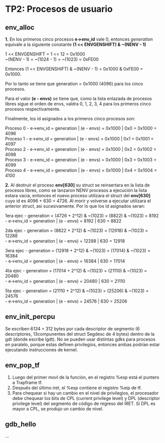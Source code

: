 TP2: Procesos de usuario
========================

env_alloc
---------
**1.** En los primeros cinco procesos **e->env_id** vale 0, entonces *generation* equivale a la siguiente constante **(1 << ENVGENSHIFT) & ~(NENV - 1)**  
  
 1 << ENVGENSHIFT = 1 << 12 = 0x1000  
 ~(NENV - 1) = ~(1024 - 1) = ~(1023) = 0xFE00  
  
 Entonces (1 << ENVGENSHIFT) & ~(NENV - 1) = 0x1000 & 0xFE00 = 0x1000.  
  
 Por lo tanto se tiene que generation = 0x1000 (4096) para los cinco procesos.  
 
 Para el valor **(e - envs)** se tiene que, como la lista enlazada de procesos libres sigue el orden de envs, valdra 0, 1, 2, 3, 4 para los primeros cinco procesos respectivamente.  
  
 Finalmente, los id asignados a los primeros cinco procesos son:  

 Proceso 0 - e->env_id = generation | (e - envs) = 0x1000 | 0x0 = 0x1000 = 4096  
 Proceso 1 - e->env_id = generation | (e - envs) = 0x1000 | 0x1 = 0x1001 = 4097  
 Proceso 2 - e->env_id = generation | (e - envs) = 0x1000 | 0x2 = 0x1002 = 4098  
 Proceso 3 - e->env_id = generation | (e - envs) = 0x1000 | 0x3 = 0x1003 = 4099  
 Proceso 4 - e->env_id = generation | (e - envs) = 0x1000 | 0x4 = 0x1004 = 4100  
  
**2.** Al destruir el proceso **env[630]** su struct se reinsertara en la lista de procesos libres, como se lanzaron NENV procesos a ejecución la lista estara vacia, entonces el nuevo proceso utilizara el struct del **env[630]** cuyo id es 4096 + 630 = 4726. Al morir y volverse a ejecutar utilizara el anterior struct, asi sucesivamente. Por lo que los id asignados seran:  

1era ejec - generation = (4726 + 2^12) & ~(1023) = (8822) & ~(1023) = 8192  
			 - e->env_id = generation | (e - envs) = 8192 | 630 = 8822  
  
2da ejec - generation = (8822 + 2^12) & ~(1023) = (12918) & ~(1023) = 12288  
			 - e->env_id = generation | (e - envs) = 12288 | 630 = 12918  
  
3era ejec - generation = (12918 + 2^12) & ~(1023) = (17014) & ~(1023) = 16384  
			 - e->env_id = generation | (e - envs) = 16384 | 630 = 17014  
  
4ta ejec - generation = (17014 + 2^12) & ~(1023) = (21110) & ~(1023) = 20480  
			 - e->env_id = generation | (e - envs) = 20480 | 630 = 21110  
  
5ta ejec - generation = (21110 + 2^12) & ~(1023) = (25206) & ~(1023) = 24576  
			 - e->env_id = generation | (e - envs) = 24576 | 630 = 25206  
  

env_init_percpu
---------------

Se escriben 6*13*4 = 312 bytes por cada descriptor de segmento (6 descriptores, 13compunentes del struct Segdesc de 4 bytes) dentro de la gdt (donde escribe lgdt).
No se pueden usar distintas gdks para procesos en paralelo, porque estas definen privilegios, entonces ambas podrían estar ejecutando instrucciones de kernel.

env_pop_tf
----------

1. Luego del primer movl de la función, en el registro %esp está el puntero a Trapframe tf. 
2. Después del último iret, el %esp contiene el registro %eip de tf.
3. Para chequear si hay un cambio en el nivel de privilegios, el procesador debe chequear los bits de CPL (current privilege level) y DPL (descriptor privilege level) del segmento de código de regreso del IRET. Si DPL es mayor a CPL, se produjo un cambio de nivel.

gdb_hello
---------

...
